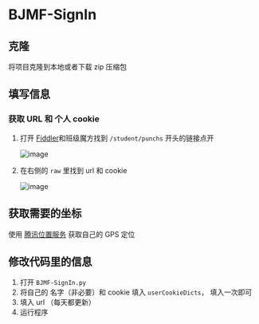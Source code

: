 # BJMF-SignIn

## 克隆

将项目克隆到本地或者下载 zip 压缩包

## 填写信息

### 获取 URL 和 个人 cookie

1. 打开 [Fiddler](https://www.telerik.com/download/fiddler-everywhere)和班级魔方找到 `/student/punchs` 开头的链接点开

   ![image](https://github.com/MRYUHUI/BJMF-SignIn/tree/main/assets/README/image-20241025212245071.png)

2. 在右侧的 `raw` 里找到 url 和 cookie

   ![image](https://github.com/MRYUHUI/BJMF-SignIn/tree/main/assets/README/image-20241025214215403.png)

## 获取需要的坐标

使用 [腾讯位置服务](https://lbs.qq.com/getPoint/) 获取自己的 GPS 定位

## 修改代码里的信息

1. 打开 `BJMF-SignIn.py` 
2. 将自己的 名字（非必要）和 cookie 填入 `userCookieDicts`， 填入一次即可
3. 填入 url （每天都更新）
4. 运行程序
